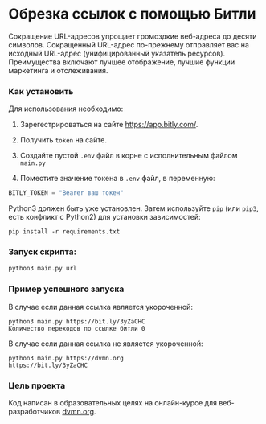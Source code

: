 # Обрезка ссылок с помощью Битли

Cокращение URL-адресов упрощает громоздкие веб-адреса до десяти символов. Сокращенный URL-адрес по-прежнему отправляет вас на исходный URL-адрес (унифицированный указатель ресурсов). Преимущества включают лучшее отображение, лучшие функции маркетинга и отслеживания.

### Как установить

Для использования необходимо: 
1. Зарегестрироваться на сайте https://app.bitly.com/. 
2. Получить `token` на сайте. 
3. Создайте пустой `.env` файл в корне с исполнительным файлом `main.py`

4. Поместите значение токена в `.env` файл, в переменную: 
```python
BITLY_TOKEN = "Bearer ваш токен"
```

Python3 должен быть уже установлен. 
Затем используйте `pip` (или `pip3`, есть конфликт с Python2) для установки зависимостей:
```
pip install -r requirements.txt
```
### Запуск скрипта:
```bash
python3 main.py url
```
### Пример успешного запуска
В случае если данная ссылка является укороченной:
```
python3 main.py https://bit.ly/3yZaCHC
Количество переходов по ссылке битли 0
```
В случае если данная ссылка не является укороченной:
```
python3 main.py https://dvmn.org
https://bit.ly/3yZaCHC
```
### Цель проекта

Код написан в образовательных целях на онлайн-курсе для веб-разработчиков [dvmn.org](https://dvmn.org/).
